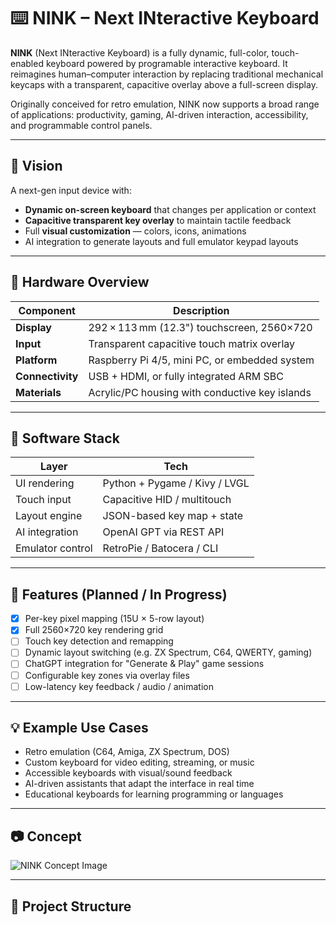 # ⌨️ NINK – Next INteractive Keyboard

**NINK** (Next INteractive Keyboard) is a fully dynamic, full-color, touch-enabled keyboard powered by programable interactive keyboard. It reimagines human–computer interaction by replacing traditional mechanical keycaps with a transparent, capacitive overlay above a full-screen display.

Originally conceived for retro emulation, NINK now supports a broad range of applications: productivity, gaming, AI-driven interaction, accessibility, and programmable control panels.

---

## 🎯 Vision

A next-gen input device with:
- **Dynamic on-screen keyboard** that changes per application or context
- **Capacitive transparent key overlay** to maintain tactile feedback
- Full **visual customization** — colors, icons, animations
- AI integration to generate layouts and full emulator keypad layouts

---

## 🧱 Hardware Overview

| Component            | Description                                      |
|----------------------|--------------------------------------------------|
| **Display**           | 292 × 113 mm (12.3") touchscreen, 2560×720       |
| **Input**             | Transparent capacitive touch matrix overlay     |
| **Platform**          | Raspberry Pi 4/5, mini PC, or embedded system   |
| **Connectivity**      | USB + HDMI, or fully integrated ARM SBC         |
| **Materials**         | Acrylic/PC housing with conductive key islands  |

---

## 🧰 Software Stack

| Layer           | Tech                          |
|-----------------|-------------------------------|
| UI rendering     | Python + Pygame / Kivy / LVGL |
| Touch input      | Capacitive HID / multitouch   |
| Layout engine    | JSON-based key map + state    |
| AI integration   | OpenAI GPT via REST API       |
| Emulator control | RetroPie / Batocera / CLI     |

---

## 🚀 Features (Planned / In Progress)

- [x] Per-key pixel mapping (15U × 5-row layout)
- [x] Full 2560×720 key rendering grid
- [ ] Touch key detection and remapping
- [ ] Dynamic layout switching (e.g. ZX Spectrum, C64, QWERTY, gaming)
- [ ] ChatGPT integration for "Generate & Play" game sessions
- [ ] Configurable key zones via overlay files
- [ ] Low-latency key feedback / audio / animation

---

## 💡 Example Use Cases

- Retro emulation (C64, Amiga, ZX Spectrum, DOS)
- Custom keyboard for video editing, streaming, or music
- Accessible keyboards with visual/sound feedback
- AI-driven assistants that adapt the interface in real time
- Educational keyboards for learning programming or languages

---

## 📷 Concept

![NINK Concept Image](images/nink-render.png)

---

## 📁 Project Structure

